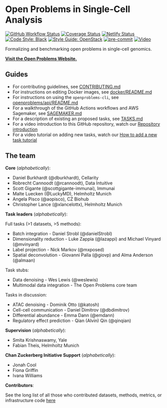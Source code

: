 # Open Problems in Single-Cell Analysis

[![GitHub Workflow Status](https://img.shields.io/github/workflow/status/singlecellopenproblems/singlecellopenproblems/Run%20Tests/master?label=Github%20Actions)](https://github.com/openproblems-bio/openproblems/actions)
[![Coverage Status](https://codecov.io/gh/openproblems-bio/openproblems/branch/main/graph/badge.svg?token=S1ZIME1ZZR)](https://codecov.io/gh/openproblems-bio/openproblems)
[![Netlify Status](https://api.netlify.com/api/v1/badges/83b92388-53c7-4fef-9003-e14d94c6ac6f/deploy-status)](https://app.netlify.com/sites/openproblems/deploys)
[![Code Style: Black](https://img.shields.io/badge/code%20style-black-000000.svg)](https://github.com/psf/black)
[![Style Guide: OpenStack](https://img.shields.io/badge/style%20guide-openstack-eb1a32.svg)](https://docs.openstack.org/hacking/latest/user/hacking.html#styleguide)
[![pre-commit](https://img.shields.io/badge/pre--commit-enabled-brightgreen?logo=pre-commit&logoColor=white)](https://github.com/pre-commit/pre-commit)
[![Video](https://img.shields.io/static/v1?label=YouTube&message=Visit%20channel&color=red&logo=youtube)](https://www.youtube.com/channel/UCJpqxlzxRamcA3Pv3KlYZHg)

Formalizing and benchmarking open problems in single-cell genomics.

[**Visit the Open Problems Website.**](https://openproblems.bio/)


## Guides
* For contributing guidelines, see [CONTRIBUTING.md](CONTRIBUTING.md)  
* For instructions on editing Docker images, see [docker/README.md](docker/README.md)  
* For instructions on using the `openproblems-cli`, see [openproblems/api/README.md](https://github.com/singlecellopenproblems/SingleCellOpenProblems/tree/master/openproblems/api)
* For a walkthrough of the GitHub Actions workflows and AWS Sagemaker, see [SAGEMAKER.md](SAGEMAKER.md)  
* For a description of existing an proposed tasks, see [TASKS.md](TASKS.md)  
* For a video introduction to this GitHub repository, watch our [Repository introduction](https://www.youtube.com/watch?v=tHempZCdXyA)
* For a video tutorial on adding new tasks, watch our [How to add a new task tutorial](https://www.youtube.com/watch?v=tgVG3Hp6mBc)

## The team

**Core** (_alphabetically_):

* Daniel Burkhardt (@dburkhardt), Cellarity
* Robrecht Cannoodt (@rcannoodt), Data Intuitive
* Scott Gigante (@scottgigante-immunai), Immunai
* Malte Luecken (@LuckyMD), Helmholtz Munich
* Angela Pisco (@aopisco), CZ Biohub
* Christopher Lance (@xlancelottx), Helmholtz Munich

**Task leaders** (_alphabetically_):

Full tasks (>1 datasets, >5 methods):
* Batch integration - Daniel Strobl (@danielStrobl)
* Dimensionality reduction - Luke Zappia (@lazappi) and Michael Vinyard (@mvinyard)
* Label projection - Nick Markov (@mxposed)
* Spatial deconvolution - Giovanni Palla (@giovp) and Alma Anderson (@almaan)

Task stubs:
* Data denoising - Wes Lewis (@weslewis)
* Multimodal data integration - The Open Problems core team

Tasks in discussion:
* ATAC denoising - Dominik Otto (@katosh)
* Cell-cell communication - Daniel Dimitrov (@dbdimitrov)
* Differential abundance - Emma Dann (@emdann)
* Regulatory effect prediction - Qian (Alvin) Qin (@qinqian)


**Supervision** (_alphabetically_):
* Smita Krishnaswamy, Yale
* Fabian Theis, Helmholtz Munich

**Chan Zuckerberg Initiative Support** (_alphabetically_):
* Jonah Cool
* Fiona Griffin
* Ivana Williams


**Contributors**:

See the long list of all those who contributed datasets, methods, metrics, or infrastructure code [here](https://github.com/openproblems-bio/openproblems/graphs/contributors)

